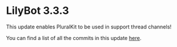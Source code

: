 # LilyBot 3.3.3

This update enables PluralKit to be used in support thread channels!

You can find a list of all the commits in this update
[here](https://github.com/IrisShaders/LilyBot/compare/v3.3.2...v3.3.3).

